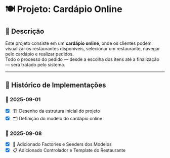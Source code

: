 # 🍽️ Projeto: Cardápio Online

## 📖 Descrição
Este projeto consiste em um **cardápio online**, onde os clientes podem visualizar os restaurantes disponíveis, selecionar um restaurante, navegar pelo cardápio e realizar pedidos.  
Todo o processo do pedido — desde a escolha dos itens até a finalização — será tratado pelo sistema.

---

## 📝 Histórico de Implementações

### 📅 2025-09-01
- [x] 🏗️ Desenho da estrutura inicial do projeto
- [x] 🗂️ Definição do modelo do cardápio online

### 📅 2025-09-08
- [x] 🍴 Adicionado Factories e Seeders dos Modelos
- [x] 📋 Adicionado Controlador e Template do Restaurante